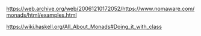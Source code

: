 https://web.archive.org/web/20061210172052/https://www.nomaware.com/monads/html/examples.html

https://wiki.haskell.org/All_About_Monads#Doing_it_with_class